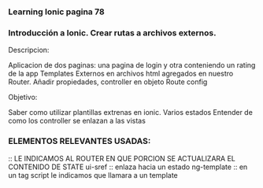 ### Learning Ionic pagina 78

### Introducción a Ionic. Crear rutas a archivos externos.

Descripcion: 

Aplicacion de dos paginas: una pagina de login y otra conteniendo un rating de la app
Templates Externos en archivos html agregados en nuestro Router. Añadir propiedades, controller en objeto Route config

Objetivo:

Saber como utilizar plantillas extrenas en ionic. Varios estados
Entender de como los controller se enlazan a las vistas

### ELEMENTOS RELEVANTES USADAS:

<ion-nav-view class="has-header"></ion-nav-view> :: LE INDICAMOS AL ROUTER EN QUE PORCION SE ACTUALIZARA EL CONTENIDO DE STATE
ui-sref :: enlaza hacia un estado
ng-template :: en un tag script le indicamos que llamara a un template 